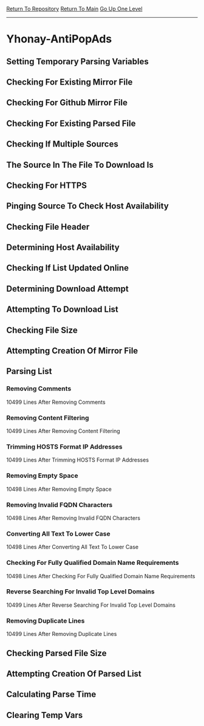 [Return To Repository](https://github.com/deathbybandaid/piholeparser/)
[Return To Main](https://github.com/deathbybandaid/piholeparser/blob/master/RecentRunLogs/Mainlog.md)
[Go Up One Level](https://github.com/deathbybandaid/piholeparser/blob/master/RecentRunLogs/TopLevelScripts/30-Processing-External-Blacklists.md)
____________________________________
# Yhonay-AntiPopAds
## Setting Temporary Parsing Variables
## Checking For Existing Mirror File
## Checking For Github Mirror File
## Checking For Existing Parsed File
## Checking If Multiple Sources
## The Source In The File To Download Is
## Checking For HTTPS
## Pinging Source To Check Host Availability
## Checking File Header
## Determining Host Availability
## Checking If List Updated Online
## Determining Download Attempt
## Attempting To Download List
## Checking File Size
## Attempting Creation Of Mirror File
## Parsing List
### Removing Comments
10499 Lines After Removing Comments
### Removing Content Filtering
10499 Lines After Removing Content Filtering
### Trimming HOSTS Format IP Addresses
10499 Lines After Trimming HOSTS Format IP Addresses
### Removing Empty Space
10498 Lines After Removing Empty Space
### Removing Invalid FQDN Characters
10498 Lines After Removing Invalid FQDN Characters
### Converting All Text To Lower Case
10498 Lines After Converting All Text To Lower Case
### Checking For Fully Qualified Domain Name Requirements
10498 Lines After Checking For Fully Qualified Domain Name Requirements
### Reverse Searching For Invalid Top Level Domains
10499 Lines After Reverse Searching For Invalid Top Level Domains
### Removing Duplicate Lines
10499 Lines After Removing Duplicate Lines
## Checking Parsed File Size
## Attempting Creation Of Parsed List
## Calculating Parse Time
## Clearing Temp Vars
